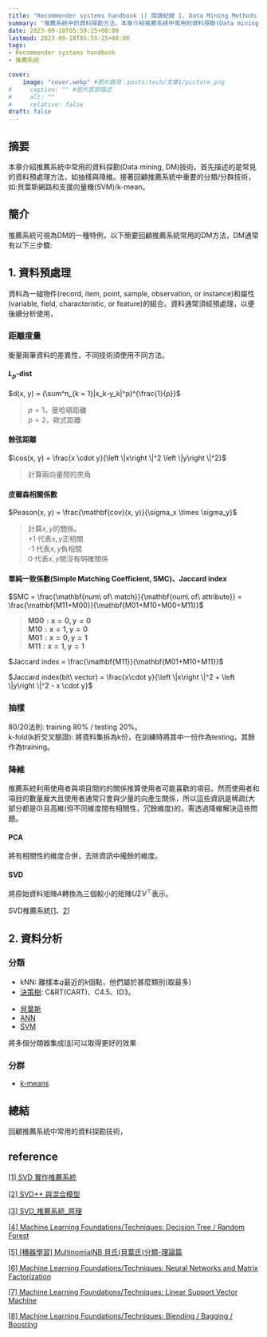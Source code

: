 ```yaml
---
title: "Recommender systems handbook || 閱讀紀錄 1. Data Mining Methods for Recommender Systems"
summary: "推薦系統中的資料探勘方法。本章介紹推薦系統中常用的資料探勘(Data mining, DM)技術。首先描述的是常見的資料預處理方法，如抽樣與降維。接著回顧推薦系統中重要的分類/分群技術，如:貝葉斯網路和支援向量機(SVM)/k-mean。"
date: 2023-09-18T05:59:25+08:00
lastmod: 2023-09-18T05:59:25+08:00
tags: 
- Recommender systems handbook 
- 推薦系統

cover:
    image: "cover.webp" #图片路径：posts/tech/文章1/picture.png
#     caption: "" #图片底部描述
#     alt: ""
#     relative: false
draft: false
---
```


## 摘要

本章介紹推薦系統中常用的資料探勘(Data mining, DM)技術。首先描述的是常見的資料預處理方法，如抽樣與降維。接著回顧推薦系統中重要的分類/分群技術，如:貝葉斯網路和支援向量機(SVM)/k-mean。

## 簡介

推薦系統可視為DM的一種特例，以下簡要回顧推薦系統常用的DM方法，DM通常有以下三步驟:

## 1. 資料預處理

資料為一組物件(record, item, point, sample, observation, or instance)和屬性(variable, field, characteristic, or feature)的組合。資料通常須經預處理，以便後續分析使用，

### 距離度量

衡量兩筆資料的差異性，不同技術須使用不同方法。

#### $L_p$-dist

$d(x, y) = (\sum^n_{k = 1}|x_k-y_k|^p)^{\frac{1}{p}}$

> $p = 1$，曼哈頓距離  
> $p = 2$，歐式距離

#### 餘弦距離

$\cos(x, y) = \frac{x \cdot y}{\left \|x\right \|^2  \left \|y\right \|^2}$

> 計算兩向量間的夾角

#### 皮爾森相關係數

$Peason(x, y) = \frac{\mathbf{cov}(x, y)}{\sigma_x \times \sigma_y}$

> 計算$x, y$的關係。  
> +1 代表$x, y$正相關  
> -1 代表$x, y$負相關  
> 0 代表$x, y$間沒有明確關係

#### 單純一致係數(Simple Matching Coefficient, SMC)、Jaccard index

$SMC = \frac{\mathbf{num\ of\ match}}{\mathbf{num\ of\ attribute}} = \frac{\mathbf{M11+M00}}{\mathbf{M01+M10+M00+M11}}$

> $\mathbf{M00: x=0, y=0}$  
> $\mathbf{M10: x=1, y=0}$  
> $\mathbf{M01: x=0, y=1}$  
> $\mathbf{M11: x=1, y=1}$

$Jaccard index = \frac{\mathbf{M11}}{\mathbf{M01+M10+M11}}$

$Jaccard index(bit\ vector) = \frac{x\cdot y}{\left \|x\right \|^2 + \left \|y\right \|^2 - x \cdot y}$

### 抽樣

80/20法則: training $80\%$ / testing $20\%$。  
k-fold(k折交叉驗證): 將資料集拆為k份，在訓練時將其中一份作為testing，其餘作為training。

### 降維

推薦系統利用使用者與項目間的的關係推算使用者可能喜歡的項目。然而使用者和項目的數量龐大且使用者通常只會與少量的向產生關係，所以這些資訊是稀疏(大部分都是0)且高維(但不同維度間有相關性，冗餘維度)的，需透過降維解決這些問題。

#### PCA

將有相關性的維度合併，去除資訊中攏餘的維度。

#### SVD

將原始資料矩陣$A$轉換為三個較小的矩陣$U\Sigma V^\top$表示。

SVD推薦系統\[[1]、[2]\]

## 2. 資料分析

### 分類

* kNN: 離樣本$q$最近的$k$個點，他們屬於甚麼類別(取最多)
* [決策樹][4]: C&RT(CART)、C4.5、ID3。
<!-- * 規則 -->
* [貝葉斯][5]
* [ANN][6]
* [SVM][7]

將多個分類器集成\[[8]\]可以取得更好的效果

### 分群

* [k-means][9]

<!-- ### 關聯規則探勘 -->

## 總結

回顧推薦系統中常用的資料探勘技術，

## reference

[\[1\] SVD 實作推薦系統][1]

[\[2\] SVD++ 與混合模型][2]

[\[3\] SVD_推薦系統_原理][3]

[\[4\] Machine Learning Foundations/Techniques: Decision Tree / Random Forest][4]

[\[5\] \[機器學習\] MultinomialNB 貝氏(貝葉氏)分類-理論篇][5]

[\[6\] Machine Learning Foundations/Techniques: Neural Networks and Matrix Factorization][6]

[\[7\] Machine Learning Foundations/Techniques: Linear Support Vector Machine][7]

[\[8\] Machine Learning Foundations/Techniques: Blending / Bagging / Boosting][8]

[1]: https://medium.com/ai-academy-taiwan/svd-%E5%AF%A6%E4%BD%9C%E6%8E%A8%E8%96%A6%E7%B3%BB%E7%B5%B1-f90f98b9831b "SVD 實作推薦系統(SVD、Funk SVD)"

[2]: https://medium.com/ai-academy-taiwan/svd-%E8%88%87%E6%B7%B7%E5%90%88%E6%A8%A1%E5%9E%8B-c58ed9248c97 "SVD++ 與混合模型(SVD++)"

[3]: https://medium.com/data-scientists-playground/svd-%E6%8E%A8%E8%96%A6%E7%B3%BB%E7%B5%B1-%E5%8E%9F%E7%90%86-c72c2e35af9c "SVD_推薦系統_原理(Funk SVD、Bais SVD、SVD++)"

[4]: https://www.youtube.com/live/8yRp2lETKyE?si=oYm8V52ivTugB3Gb "Machine Learning Foundations/Techniques: Decision Tree / Random Forest"

[5]: https://medium.com/@d101201007/%E6%A9%9F%E5%99%A8%E5%AD%B8%E7%BF%92-multinomialnb-%E8%B2%9D%E6%B0%8F-%E8%B2%9D%E8%91%89%E6%B0%8F-%E5%88%86%E9%A1%9E-df1d59b6fd9d "[機器學習] MultinomialNB 貝氏(貝葉氏)分類-理論篇"

[6]: https://youtu.be/PM8vwXiQL78?si=cGldMSTsliZ5HiNm "Machine Learning Foundations/Techniques: Neural Networks and Matrix Factorization"

[7]: https://www.youtube.com/live/ripP9uMPpfE?si=zw2Yg1vYaP3ETa9Q "Machine Learning Foundations/Techniques: Linear Support Vector Machine"

[8]: https://www.youtube.com/live/lzpMyabZV1I?si=aDvUEywfKKqk_jGo "Machine Learning Foundations/Techniques: Blending / Bagging / Boosting"

[9]: https://en.wikipedia.org/wiki/K-means_clustering "Wiki: k-means clustering"

